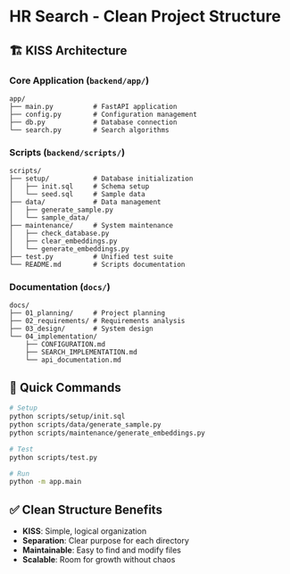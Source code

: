 # HR Search - Clean Project Structure

## 🏗️ **KISS Architecture**

### **Core Application** (`backend/app/`)
```
app/
├── main.py          # FastAPI application
├── config.py        # Configuration management
├── db.py            # Database connection
└── search.py        # Search algorithms
```

### **Scripts** (`backend/scripts/`)
```
scripts/
├── setup/           # Database initialization
│   ├── init.sql     # Schema setup
│   └── seed.sql     # Sample data
├── data/            # Data management
│   ├── generate_sample.py
│   └── sample_data/
├── maintenance/     # System maintenance
│   ├── check_database.py
│   ├── clear_embeddings.py
│   └── generate_embeddings.py
├── test.py          # Unified test suite
└── README.md        # Scripts documentation
```

### **Documentation** (`docs/`)
```
docs/
├── 01_planning/     # Project planning
├── 02_requirements/ # Requirements analysis
├── 03_design/       # System design
└── 04_implementation/
    ├── CONFIGURATION.md
    ├── SEARCH_IMPLEMENTATION.md
    └── api_documentation.md
```

## 🚀 **Quick Commands**

```bash
# Setup
python scripts/setup/init.sql
python scripts/data/generate_sample.py
python scripts/maintenance/generate_embeddings.py

# Test
python scripts/test.py

# Run
python -m app.main
```

## ✅ **Clean Structure Benefits**

- **KISS**: Simple, logical organization
- **Separation**: Clear purpose for each directory
- **Maintainable**: Easy to find and modify files
- **Scalable**: Room for growth without chaos
